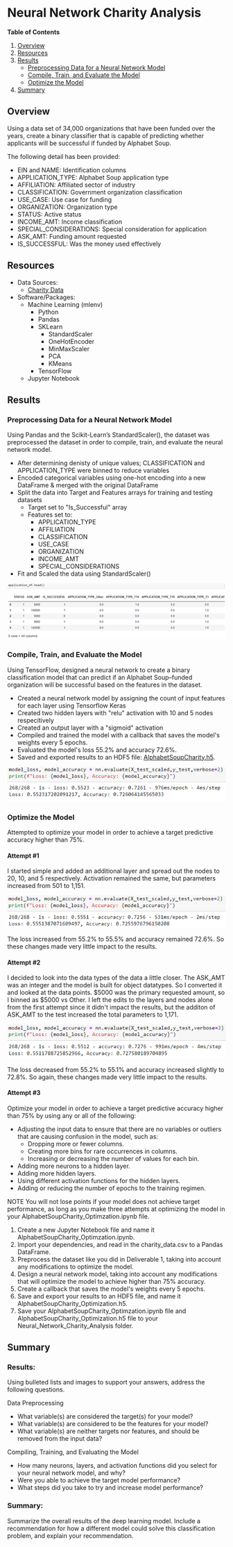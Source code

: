 # Neural Network Charity Analysis

**Table of Contents**

1. [Overview](https://github.com/catsdata/Neural_Network_Charity_Analysis#overview)
2. [Resources](https://github.com/catsdata/Neural_Network_Charity_Analysis#resources)
3. [Results](https://github.com/catsdata/Neural_Network_Charity_Analysis#results)
    - [Preprocessing Data for a Neural Network Model](https://github.com/catsdata/Neural_Network_Charity_Analysis#preprocessing-data-for-a-neural-network-model)
    - [Compile, Train, and Evaluate the Model](https://github.com/catsdata/Neural_Network_Charity_Analysis#compile-train-and-evaluate-the-model)
    - [Optimize the Model](https://github.com/catsdata/Neural_Network_Charity_Analysis#optimize-the-model)
4. [Summary](https://github.com/catsdata/Neural_Network_Charity_Analysis#summary)


## Overview

Using a data set of 34,000 organizations that have been funded over the years, create a binary classifier that is capable of predicting whether applicants will be successful if funded by Alphabet Soup.

The following detail has been provided:

- EIN and NAME:  Identification columns
- APPLICATION_TYPE:  Alphabet Soup application type
- AFFILIATION:  Affiliated sector of industry
- CLASSIFICATION:  Government organization classification
- USE_CASE:  Use case for funding
- ORGANIZATION:  Organization type
- STATUS:  Active status
- INCOME_AMT:  Income classification
- SPECIAL_CONSIDERATIONS:  Special consideration for application
- ASK_AMT:  Funding amount requested
- IS_SUCCESSFUL:  Was the money used effectively


## Resources

- Data Sources: 
    - [Charity Data](https://github.com/catsdata/Neural_Network_Charity_Analysis/blob/main/Resources/charity_data.csv)
- Software/Packages:  
    - Machine Learning (mlenv)
        - Python
        - Pandas
        - SKLearn
            - StandardScaler
            - OneHotEncoder
            - MinMaxScaler
            - PCA
            - KMeans
        - TensorFlow
    - Jupyter Notebook

## Results

### Preprocessing Data for a Neural Network Model

Using Pandas and the Scikit-Learn’s StandardScaler(), the dataset was preprocessed the dataset in order to compile, train, and evaluate the neural network model.

- After determining denisty of unique values; CLASSIFICATION and APPLICATION_TYPE were binned to reduce variables
- Encoded categorical variables using one-hot encoding into a new DataFrame & merged with the original DataFrame
- Split the data into Target and Features arrays for training and testing datasets
    - Target set to "Is_Successful" array 
    - Features set to:
        - APPLICATION_TYPE
        - AFFILIATION
        - CLASSIFICATION
        - USE_CASE
        - ORGANIZATION
        - INCOME_AMT
        - SPECIAL_CONSIDERATIONS
- Fit and Scaled the data using StandardScaler()

![del1](https://github.com/catsdata/Neural_Network_Charity_Analysis/blob/main/images/del1.PNG)

### Compile, Train, and Evaluate the Model

Using TensorFlow, designed a neural network to create a binary classification model that can predict if an Alphabet Soup–funded organization will be successful based on the features in the dataset. 

- Created a neural network model by assigning the count of input features for each layer using Tensorflow Keras
- Created two hidden layers with "relu" activation with 10 and 5 nodes respecitively
- Created an output layer with a "sigmoid" activation
- Compiled and trained the model with a callback that saves the model's weights every 5 epochs.
- Evaluated the model's loss 55.2% and accuracy 72.6%.
- Saved and exported results to an HDF5 file: [AlphabetSoupCharity.h5](https://github.com/catsdata/Neural_Network_Charity_Analysis/blob/main/AlphabetSoupCharity.h5).

![del2](https://github.com/catsdata/Neural_Network_Charity_Analysis/blob/main/images/del2.PNG)

### Optimize the Model

Attempted to optimize your model in order to achieve a target predictive accuracy higher than 75%. 

#### Attempt #1

I started simple and added an additional layer and spread out the nodes to 20, 10, and 5 respectively.  Activation remained the same, but parameters increased from 501 to 1,151.

![opt1](https://github.com/catsdata/Neural_Network_Charity_Analysis/blob/main/images/opt1.PNG)

The loss increased from 55.2% to 55.5% and accuracy remained 72.6%.   So these changes made very little impact to the results.

#### Attempt #2

I decided to look into the data types of the data a little closer.  The ASK_AMT was an integer and the model is built for object datatypes.  So I converted it and looked at the data points.  $5000 was the primary requested amount, so I binned as $5000 vs Other.  I left the edits to the layers and nodes alone from the first attempt since it didn't impact the results, but the additon of ASK_AMT to the test increased the total parameters to 1,171.

![opt2](https://github.com/catsdata/Neural_Network_Charity_Analysis/blob/main/images/opt2.PNG)

The loss decreased from 55.2% to 55.1% and accuracy increased slightly to 72.8%.   So again, these changes made very little impact to the results.

#### Attempt #3



Optimize your model in order to achieve a target predictive accuracy higher than 75% by using any or all of the following:

- Adjusting the input data to ensure that there are no variables or outliers that are causing confusion in the model, such as:
    - Dropping more or fewer columns.
    - Creating more bins for rare occurrences in columns.
    - Increasing or decreasing the number of values for each bin.
- Adding more neurons to a hidden layer.
- Adding more hidden layers.
- Using different activation functions for the hidden layers.
- Adding or reducing the number of epochs to the training regimen.

NOTE
You will not lose points if your model does not achieve target performance, as long as you make three attempts at optimizing the model in your AlphabetSoupCharity_Optimzation.ipynb file.

1. Create a new Jupyter Notebook file and name it AlphabetSoupCharity_Optimzation.ipynb.
2. Import your dependencies, and read in the charity_data.csv to a Pandas DataFrame.
3. Preprocess the dataset like you did in Deliverable 1, taking into account any modifications to optimize the model.
4. Design a neural network model, taking into account any modifications that will optimize the model to achieve higher than 75% accuracy.
5. Create a callback that saves the model's weights every 5 epochs.
6. Save and export your results to an HDF5 file, and name it AlphabetSoupCharity_Optimization.h5.
7. Save your AlphabetSoupCharity_Optimzation.ipynb file and AlphabetSoupCharity_Optimization.h5 file to your Neural_Network_Charity_Analysis folder.

## Summary 

### Results: 
Using bulleted lists and images to support your answers, address the following questions.

Data Preprocessing
- What variable(s) are considered the target(s) for your model?
- What variable(s) are considered to be the features for your model?
- What variable(s) are neither targets nor features, and should be removed from the input data?

Compiling, Training, and Evaluating the Model
- How many neurons, layers, and activation functions did you select for your neural network model, and why?
- Were you able to achieve the target model performance?
- What steps did you take to try and increase model performance?

### Summary: 
Summarize the overall results of the deep learning model. Include a recommendation for how a different model could solve this classification problem, and explain your recommendation.

